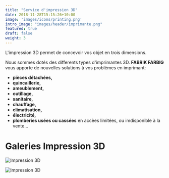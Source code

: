 ```yaml
---
title: "Service d'impression 3D"
date: 2018-11-28T15:15:26+10:00
image: 'images/icons/printing.png'
intro_image: "images/header/imprimante.png"
featured: true
draft: false
weight: 3
---
```


L'impression 3D permet de concevoir vos objet en trois dimensions. 

Nous sommes dotés des differents types d'imprimantes 3D. **FABRIK FARBIG** vous apporte de nouvelles solutions à vos problèmes en imprimant:
* **pièces détachées,**
* **quincaillerie,**
* **ameublement,**
* **outillage,**
* **sanitaire,**
* **chauffage,**
* **climatisation,**
*  **électricité,** 
* **plomberies usées ou cassées** en accèes limitées, ou imdisponible à la vente...

# Galeries Impression 3D

![Impression 3D ](/images/contents/3dprinter.png)

![Impression 3D ](/images/contents/modelisation3d.png)

